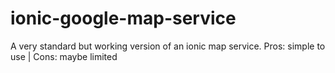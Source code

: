 # ionic-google-map-service
A very standard but working version of an ionic map service. Pros: simple to use | Cons: maybe limited

